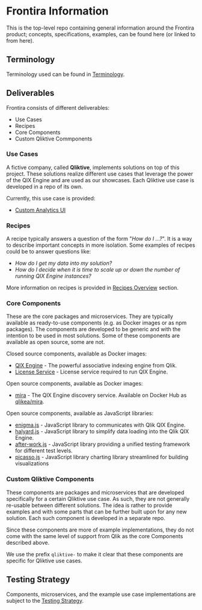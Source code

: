 # Frontira Information

This is the top-level repo containing general information around the Frontira product; concepts, specifications, examples, can be found here (or linked to from here).

## Terminology

Terminology used can be found in [Terminology](./docs/terminology.md).

## Deliverables

Frontira consists of different deliverables:

- Use Cases
- Recipes
- Core Components
- Custom Qliktive Commponents

### Use Cases

A fictive company, called **Qliktive**, implements solutions on top of this project. These solutions realize different use cases that leverage the power of the QIX Engine and are used as our showcases. Each Qliktive use case is developed in a repo of its own.

Currently, this use case is provided:

- [Custom Analytics UI](./docs/use-cases/use-case-custom-analytics/README.md)

### Recipes

A recipe typically answers a question of the form "_How do I ...?_". It is a way to describe important concepts in more isolation. Some examples of recipes could be to answer questions like:

- _How do I get my data into my solution?_
- _How do I decide when it is time to scale up or down the number of running QIX Engine instances?_

More information on recipes is provided in [Recipes Overview](./docs/recipes-overview.md) section.

### Core Components

These are the core packages and microservices. They are typically available as ready-to-use components (e.g. as Docker images or as npm packages). The components are developed to be generic and with the intention to be used in most solutions. Some of these components are available as open source, some are not.

Closed source components, available as Docker images:

- [QIX Engine](https://hub.docker.com/r/qlikea/engine/) - The powerful associative indexing engine from Qlik.
- [License Service](https://hub.docker.com/r/qlikea/license-service/) - License service required to run QIX Engine.

Open source components, available as Docker images:

- [mira](https://github.com/qlik-ea/mira) - The QIX Engine discovery service. Available on Docker Hub as [qlikea/mira](https://hub.docker.com/r/qlikea/mira/).

Open source components, available as JavaScript libraries:

- [enigma.js](https://github.com/qlik-oss/enigma.js/) - JavaScript library to communicates with Qlik QIX Engine.
- [halyard.js](https://github.com/qlik-oss/halyard.js) - JavaScript library to simplify data loading into the Qlik QIX Engine.
- [after-work.js](https://github.com/qlik-oss/after-work.js) - JavaScript library providing a unified testing framework for different test levels.
- [picasso.js](https://github.com/qlik-trial/picasso.js) - JavaScript library charting library streamlined for building visualizations


### Custom Qliktive Components

These components are packages and microservices that are developed specifically for a certain Qliktive use case. As such, they are not generally re-usable between different solutions. The idea is rather to provide examples and with some parts that can be further built upon for any new solution. Each such component is developed in a separate repo.

Since these components are more of example implementations, they do not come with the same level of support from Qlik as the core Components described above.

We use the prefix `qliktive-` to make it clear that these components are specific for Qliktive use cases.

## Testing Strategy

Components, microservices, and the example use case implementations are subject to the [Testing Strategy](./docs/testing-strategy.md).
